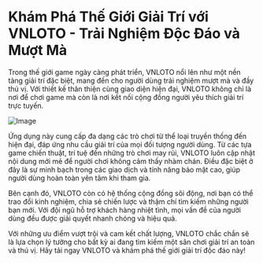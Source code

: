 # Khám Phá Thế Giới Giải Trí với VNLOTO - Trải Nghiệm Độc Đáo và Mượt Mà

Trong thế giới game ngày càng phát triển, VNLOTO nổi lên như một nền tảng giải trí đặc biệt, mang đến cho người dùng trải nghiệm mượt mà và đầy thú vị. Với thiết kế thân thiện cùng giao diện hiện đại, VNLOTO không chỉ là nơi để chơi game mà còn là nơi kết nối cộng đồng người yêu thích giải trí trực tuyến.

![Image](https://github.com/user-attachments/assets/bd51ea9f-0666-407b-a7a7-98ead6de688c)

Ứng dụng này cung cấp đa dạng các trò chơi từ thể loại truyền thống đến hiện đại, đáp ứng nhu cầu giải trí của mọi đối tượng người dùng. Từ các tựa game chiến thuật, trí tuệ đến những trò chơi may rủi, VNLOTO luôn cập nhật nội dung mới mẻ để người chơi không cảm thấy nhàm chán. Điều đặc biệt ở đây là sự minh bạch trong các giao dịch và tính năng bảo mật cao, giúp người dùng hoàn toàn yên tâm khi tham gia.

Bên cạnh đó, VNLOTO còn có hệ thống cộng đồng sôi động, nơi bạn có thể trao đổi kinh nghiệm, chia sẻ chiến lược và thậm chí tìm kiếm những người bạn mới. Với đội ngũ hỗ trợ khách hàng nhiệt tình, mọi vấn đề của người dùng đều được giải quyết nhanh chóng và hiệu quả.

Với những ưu điểm vượt trội và cam kết chất lượng, VNLOTO chắc chắn sẽ là lựa chọn lý tưởng cho bất kỳ ai đang tìm kiếm một sân chơi giải trí an toàn và thú vị. Hãy tải ngay VNLOTO và khám phá thế giới giải trí độc đáo này!